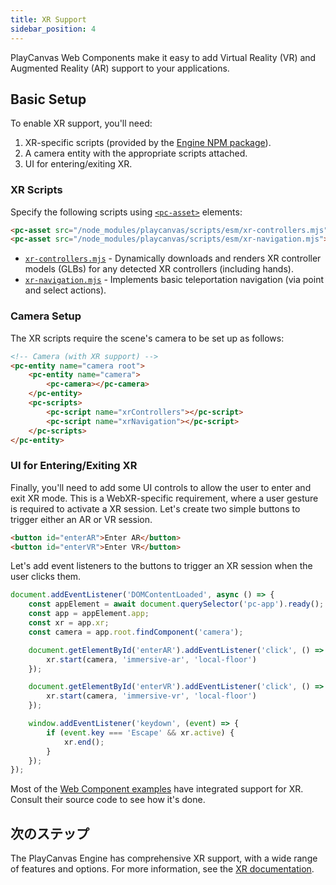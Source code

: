 ```yaml
---
title: XR Support
sidebar_position: 4
---
```


PlayCanvas Web Components make it easy to add Virtual Reality (VR) and Augmented Reality (AR) support to your applications.

## Basic Setup

To enable XR support, you'll need:

1. XR-specific scripts (provided by the [Engine NPM package](https://www.npmjs.com/package/playcanvas)).
2. A camera entity with the appropriate scripts attached.
3. UI for entering/exiting XR.

### XR Scripts

Specify the following scripts using [`<pc-asset>`](../tags/pc-asset) elements:

```html
<pc-asset src="/node_modules/playcanvas/scripts/esm/xr-controllers.mjs"></pc-asset>
<pc-asset src="/node_modules/playcanvas/scripts/esm/xr-navigation.mjs"></pc-asset>
```

* [`xr-controllers.mjs`](https://github.com/playcanvas/engine/blob/main/scripts/esm/xr-controllers.mjs) - Dynamically downloads and renders XR controller models (GLBs) for any detected XR controllers (including hands).
* [`xr-navigation.mjs`](https://github.com/playcanvas/engine/blob/main/scripts/esm/xr-navigation.mjs) - Implements basic teleportation navigation (via point and select actions).

### Camera Setup

The XR scripts require the scene's camera to be set up as follows:

```html
<!-- Camera (with XR support) -->
<pc-entity name="camera root">
    <pc-entity name="camera">
        <pc-camera></pc-camera>
    </pc-entity>
    <pc-scripts>
        <pc-script name="xrControllers"></pc-script>
        <pc-script name="xrNavigation"></pc-script>
    </pc-scripts>
</pc-entity>
```

### UI for Entering/Exiting XR

Finally, you'll need to add some UI controls to allow the user to enter and exit XR mode. This is a WebXR-specific requirement, where a user gesture is required to activate a XR session. Let's create two simple buttons to trigger either an AR or VR session.

```html
<button id="enterAR">Enter AR</button>
<button id="enterVR">Enter VR</button>
```

Let's add event listeners to the buttons to trigger an XR session when the user clicks them.

```javascript
document.addEventListener('DOMContentLoaded', async () => {
    const appElement = await document.querySelector('pc-app').ready();
    const app = appElement.app;
    const xr = app.xr;
    const camera = app.root.findComponent('camera');

    document.getElementById('enterAR').addEventListener('click', () => {
        xr.start(camera, 'immersive-ar', 'local-floor')
    });

    document.getElementById('enterVR').addEventListener('click', () => {
        xr.start(camera, 'immersive-vr', 'local-floor')
    });

    window.addEventListener('keydown', (event) => {
        if (event.key === 'Escape' && xr.active) {
            xr.end();
        }
    });
});
```

Most of the [Web Component examples](https://playcanvas.github.io/web-components/examples/) have integrated support for XR. Consult their source code to see how it's done.

## 次のステップ

The PlayCanvas Engine has comprehensive XR support, with a wide range of features and options. For more information, see the [XR documentation](/user-manual/xr).
